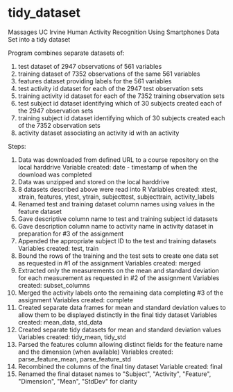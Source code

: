 # tidy_dataset
Massages UC Irvine Human Activity Recognition Using Smartphones Data Set into a tidy dataset

Program combines separate datasets of:
1) test dataset of 2947 observations of 561  variables
2) training dataset of 7352 observations of the same 561 variables
3) features dataset providing labels for the 561 variables
4) test activity id dataset for each of the 2947 test observation sets
5) training activity id dataset for each of the 7352 training observation sets
6) test subject id dataset identifying which of 30 subjects created each of the 2947 observation sets
7) training subject id dataset identifying which of 30 subjects created each of the 7352 observation sets
8) activity dataset associating an activity id with an activity

Steps:
1) Data was downloaded from defined URL to a course repository on the local harddrive
  Variable created:  date - timestamp of when the download was completed
2) Data was unzipped and stored on the local harddrive
3) 8 datasets described above were read into R
  Variables created:  xtest, xtrain, features, ytest, ytrain, subjecttest, subjecttrain, activity_labels
4) Renamed test and training dataset column names using values in the feature dataset
5) Gave descriptive column name to test and training subject id datasets
6) Gave description column name to activity name in activity dataset in preparation for #3 of the assignment
7) Appended the appropriate subject ID to the test and training datasets
  Variables created:  test, train
8) Bound the rows of the training and the test sets to create one data set as requested in #1 of the assignment
  Variables created:  merged
9) Extracted only the measurements on the mean and standard deviation for each measurement as requested in #2 of the assignment
  Variables created:  subset_columns
10) Merged the activity labels onto the remaining data completing #3 of the assignment
  Variables created:  complete
11) Created separate data frames for mean and standard deviation values to allow them to be displayed distinctly in the final tidy dataset
  Variables created:  mean_data, std_data
12) Created separate tidy datasets for mean and standard deviation values
  Variables created:  tidy_mean, tidy_std
13) Parsed the features column allowing distinct fields for the feature name and the dimension (when available)
  Variables created:  parse_feature_mean, parse_feature_std
14) Recombined the columns of the final tiny dataset
  Variable created:  final
15) Renamed the final dataset names to "Subject", "Activity", "Feature", "Dimension", "Mean", "StdDev" for clarity
